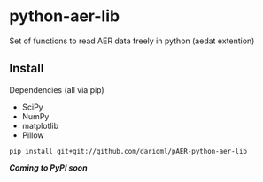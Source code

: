 # python-aer-lib
Set of functions to read AER data freely in python (aedat extention) 

## Install

Dependencies (all via pip)
- SciPy
- NumPy
- matplotlib
- Pillow

`pip install git+git://github.com/darioml/pAER-python-aer-lib`

***Coming to PyPI soon***
